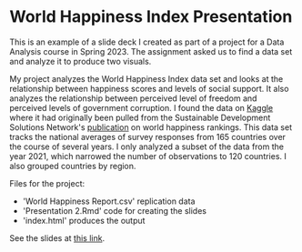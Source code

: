 # World Happiness Index Presentation

This is an example of a slide deck I created as part of a project for a Data Analysis course in Spring 2023. The assignment asked us to find a data set and analyze it to produce two visuals. 

My project analyzes the World Happiness Index data set and looks at the relationship between happiness scores and levels of social support. It also analyzes the relationship between perceived level of freedom and perceived levels of government corruption. I found the data on [Kaggle](https://www.kaggle.com/datasets/usamabuttar/world-happiness-report-2005-present) where it had originally been pulled from the Sustainable Development Solutions Network's [publication](https://resources.unsdsn.org/happiness-and-well-being) on world happiness rankings. This data set tracks the national averages of survey responses from 165 countries over the course of several years. I only analyzed a subset of the data from the year 2021, which narrowed the number of observations to 120 countries. I also grouped countries by region.

Files for the project:
- 'World Happiness Report.csv' replication data
- 'Presentation 2.Rmd' code for creating the slides
- 'index.html' produces the output

See the slides at [this link](https://failed-gymnast.github.io/WHI_Presentation/).
